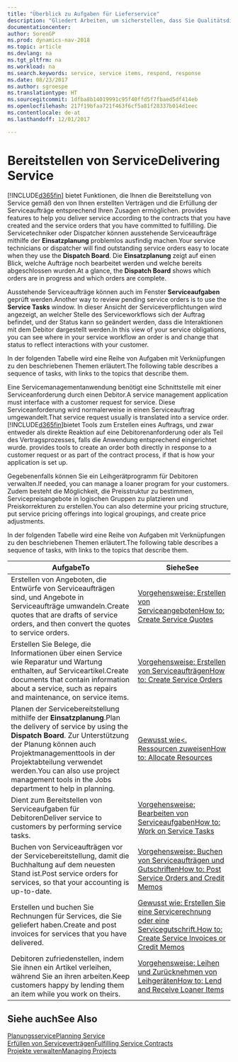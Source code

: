 ```yaml
---
title: "Überblick zu Aufgaben für Lieferservice"
description: "Gliedert Arbeiten, um sicherstellen, dass Sie Qualitätsdienst liefern und Verträgen mit Debitoren gerecht werden."
documentationcenter: 
author: SorenGP
ms.prod: dynamics-nav-2018
ms.topic: article
ms.devlang: na
ms.tgt_pltfrm: na
ms.workload: na
ms.search.keywords: service, service items, respond, response
ms.date: 08/23/2017
ms.author: sgroespe
ms.translationtype: HT
ms.sourcegitcommit: 1dfba8b14019991c95f40ffd5f7fbaed5df414eb
ms.openlocfilehash: 217f19bfaa721f463f6cf5a81f28337b014d1eec
ms.contentlocale: de-at
ms.lasthandoff: 12/01/2017

---
```

# <a name="delivering-service"></a><span data-ttu-id="98023-103">Bereitstellen von Service</span><span class="sxs-lookup"><span data-stu-id="98023-103">Delivering Service</span></span>
[!INCLUDE[d365fin](includes/d365fin_md.md)]<span data-ttu-id="98023-104"> bietet Funktionen, die Ihnen die Bereitstellung von Service gemäß den von Ihnen erstellten Verträgen und die Erfüllung der Serviceaufträge entsprechend Ihren Zusagen ermöglichen.</span><span class="sxs-lookup"><span data-stu-id="98023-104"> provides features to help you deliver service according to the contracts that you have created and the service orders that you have committed to fulfilling.</span></span> <span data-ttu-id="98023-105">Die Servicetechniker oder Dispatcher können ausstehende Serviceaufträge mithilfe der **Einsatzplanung** problemlos ausfindig machen.</span><span class="sxs-lookup"><span data-stu-id="98023-105">Your service technicians or dispatcher will find outstanding service orders easy to locate when they use the **Dispatch Board**.</span></span> <span data-ttu-id="98023-106">Die **Einsatzplanung** zeigt auf einen Blick, welche Aufträge noch bearbeitet werden und welche bereits abgeschlossen wurden.</span><span class="sxs-lookup"><span data-stu-id="98023-106">At a glance, the **Dispatch Board** shows which orders are in progress and which orders are complete.</span></span>  
  
<span data-ttu-id="98023-107">Ausstehende Serviceaufträge können auch im Fenster **Serviceaufgaben** geprüft werden.</span><span class="sxs-lookup"><span data-stu-id="98023-107">Another way to review pending service orders is to use the **Service Tasks** window.</span></span> <span data-ttu-id="98023-108">In dieser Ansicht der Serviceverpflichtungen wird angezeigt, an welcher Stelle des Serviceworkflows sich der Auftrag befindet, und der Status kann so geändert werden, dass die Interaktionen mit dem Debitor dargestellt werden.</span><span class="sxs-lookup"><span data-stu-id="98023-108">In this view of your service obligations, you can see where in your service workflow an order is and change that status to reflect interactions with your customer.</span></span>  
  
<span data-ttu-id="98023-109">In der folgenden Tabelle wird eine Reihe von Aufgaben mit Verknüpfungen zu den beschriebenen Themen erläutert.</span><span class="sxs-lookup"><span data-stu-id="98023-109">The following table describes a sequence of tasks, with links to the topics that describe them.</span></span>   

<span data-ttu-id="98023-110">Eine Servicemanagementanwendung benötigt eine Schnittstelle mit einer Serviceanforderung durch einen Debitor.</span><span class="sxs-lookup"><span data-stu-id="98023-110">A service management application must interface with a customer request for service.</span></span> <span data-ttu-id="98023-111">Diese Serviceanforderung wird normalerweise in einen Serviceauftrag umgewandelt.</span><span class="sxs-lookup"><span data-stu-id="98023-111">That service request usually is translated into a service order.</span></span> [!INCLUDE[d365fin](includes/d365fin_md.md)]<span data-ttu-id="98023-112">bietet Tools zum Erstellen eines Auftrags, und zwar entweder als direkte Reaktion auf eine Debitorenanforderung oder als Teil des Vertragsprozesses, falls die Anwendung entsprechend eingerichtet wurde.</span><span class="sxs-lookup"><span data-stu-id="98023-112"> provides tools to create an order both directly in response to a customer request or as part of the contract process, if that is how your application is set up.</span></span>  
  
<span data-ttu-id="98023-113">Gegebenenfalls können Sie ein Leihgerätprogramm für Debitoren verwalten.</span><span class="sxs-lookup"><span data-stu-id="98023-113">If needed, you can manage a loaner program for your customers.</span></span> <span data-ttu-id="98023-114">Zudem besteht die Möglichkeit, die Preisstruktur zu bestimmen, Servicepreisangebote in logischen Gruppen zu platzieren und Preiskorrekturen zu erstellen.</span><span class="sxs-lookup"><span data-stu-id="98023-114">You can also determine your pricing structure, put service pricing offerings into logical groupings, and create price adjustments.</span></span>  
  
<span data-ttu-id="98023-115">In der folgenden Tabelle wird eine Reihe von Aufgaben mit Verknüpfungen zu den beschriebenen Themen erläutert.</span><span class="sxs-lookup"><span data-stu-id="98023-115">The following table describes a sequence of tasks, with links to the topics that describe them.</span></span>   
  
|<span data-ttu-id="98023-116">**Aufgabe**</span><span class="sxs-lookup"><span data-stu-id="98023-116">**To**</span></span>|<span data-ttu-id="98023-117">**Siehe**</span><span class="sxs-lookup"><span data-stu-id="98023-117">**See**</span></span>|  
|------------|-------------|  
|<span data-ttu-id="98023-118">Erstellen von Angeboten, die Entwürfe von Serviceaufträgen sind, und Angebote in Serviceaufträge umwandeln.</span><span class="sxs-lookup"><span data-stu-id="98023-118">Create quotes that are drafts of service orders, and then convert the quotes to service orders.</span></span>|[<span data-ttu-id="98023-119">Vorgehensweise: Erstellen von Serviceangeboten</span><span class="sxs-lookup"><span data-stu-id="98023-119">How to: Create Service Quotes</span></span>](service-how-to-create-service-quotes.md)|
|<span data-ttu-id="98023-120">Erstellen Sie Belege, die Informationen über einen Service wie Reparatur und Wartung enthalten, auf Serviceartikel.</span><span class="sxs-lookup"><span data-stu-id="98023-120">Create documents that contain information about a service, such as repairs and maintenance, on service items.</span></span>|[<span data-ttu-id="98023-121">Vorgehensweise: Erstellen von Serviceaufträgen</span><span class="sxs-lookup"><span data-stu-id="98023-121">How to: Create Service Orders</span></span>](service-how-to-create-service-orders.md)|
|<span data-ttu-id="98023-122">Planen der Servicebereitstellung mithilfe der **Einsatzplanung**.</span><span class="sxs-lookup"><span data-stu-id="98023-122">Plan the delivery of service by using the **Dispatch Board**.</span></span> <span data-ttu-id="98023-123">Zur Unterstützung der Planung können auch Projektmanagementtools in der Projektabteilung verwendet werden.</span><span class="sxs-lookup"><span data-stu-id="98023-123">You can also use project management tools in the Jobs department to help in planning.</span></span>|[<span data-ttu-id="98023-124">Gewusst wie<. Ressourcen zuweisen</span><span class="sxs-lookup"><span data-stu-id="98023-124">How to: Allocate Resources</span></span>](service-how-to-allocate-resources.md)|  
|<span data-ttu-id="98023-125">Dient zum Bereitstellen von Serviceaufgaben für Debitoren</span><span class="sxs-lookup"><span data-stu-id="98023-125">Deliver service to customers by performing service tasks.</span></span>|[<span data-ttu-id="98023-126">Vorgehensweise: Bearbeiten von Serviceaufgaben</span><span class="sxs-lookup"><span data-stu-id="98023-126">How to: Work on Service Tasks</span></span>](service-how-to-work-on-service-tasks.md)|  
|<span data-ttu-id="98023-127">Buchen von Serviceaufträgen vor der Servicebereitstellung, damit die Buchhaltung auf dem neuesten Stand ist.</span><span class="sxs-lookup"><span data-stu-id="98023-127">Post service orders for services, so that your accounting is up-to-date.</span></span>|[<span data-ttu-id="98023-128">Vorgehensweise: Buchen von Serviceaufträgen und Gutschriften</span><span class="sxs-lookup"><span data-stu-id="98023-128">How to: Post Service Orders and Credit Memos</span></span>](service-how-to-post-service-orders.md)|  
|<span data-ttu-id="98023-129">Erstellen und buchen Sie Rechnungen für Services, die Sie geliefert haben.</span><span class="sxs-lookup"><span data-stu-id="98023-129">Create and post invoices for services that you have delivered.</span></span>|[<span data-ttu-id="98023-130">Gewusst wie: Erstellen Sie eine Servicerechnung oder eine Servicegutschrift.</span><span class="sxs-lookup"><span data-stu-id="98023-130">How to: Create Service Invoices or Credit Memos</span></span>](service-how-create-invoices.md)|  
|<span data-ttu-id="98023-131">Debitoren zufriedenstellen, indem Sie ihnen ein Artikel verleihen, während Sie an ihren arbeiten.</span><span class="sxs-lookup"><span data-stu-id="98023-131">Keep customers happy by lending them an item while you work on theirs.</span></span>| [<span data-ttu-id="98023-132">Vorgehensweise: Leihen und Zurücknehmen von Leihgeräten</span><span class="sxs-lookup"><span data-stu-id="98023-132">How to: Lend and Receive Loaner Items</span></span>](service-how-to-lend-receive-loaners.md)|
  
## <a name="see-also"></a><span data-ttu-id="98023-133">Siehe auch</span><span class="sxs-lookup"><span data-stu-id="98023-133">See Also</span></span>  
[<span data-ttu-id="98023-134">Planungsservice</span><span class="sxs-lookup"><span data-stu-id="98023-134">Planning Service</span></span>](service-plan-service.md)  
[<span data-ttu-id="98023-135">Erfüllen von Serviceverträgen</span><span class="sxs-lookup"><span data-stu-id="98023-135">Fulfilling Service Contracts</span></span>](service-fulfill-service-contracts.md)  
[<span data-ttu-id="98023-136">Projekte verwalten</span><span class="sxs-lookup"><span data-stu-id="98023-136">Managing Projects</span></span>](projects-manage-projects.md)  

